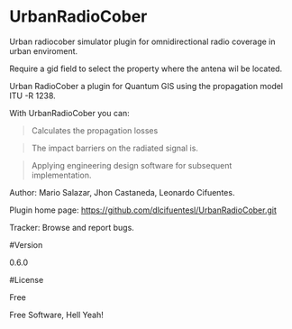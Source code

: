 # UrbanRadioCober
Urban radiocober simulator plugin for omnidirectional radio coverage in urban enviroment.

Require a gid field to select the property where the antena wil be located.

Urban RadioCober a plugin for Quantum GIS using the propagation model ITU -R 1238.

With UrbanRadioCober you can:

>Calculates the propagation losses

>The impact barriers on the radiated signal is.

>Applying engineering design software for subsequent implementation.

Author: Mario Salazar, Jhon Castaneda, Leonardo Cifuentes.

Plugin home page: https://github.com/dlcifuentesl/UrbanRadioCober.git

Tracker: Browse and report bugs.

#Version

0.6.0

#License

Free

Free Software, Hell Yeah!
